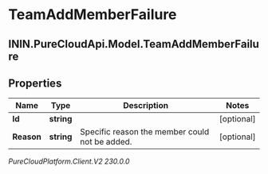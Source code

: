 # TeamAddMemberFailure

## ININ.PureCloudApi.Model.TeamAddMemberFailure

## Properties

|Name | Type | Description | Notes|
|------------ | ------------- | ------------- | -------------|
| **Id** | **string** |  | [optional] |
| **Reason** | **string** | Specific reason the member could not be added. | [optional] |



_PureCloudPlatform.Client.V2 230.0.0_
